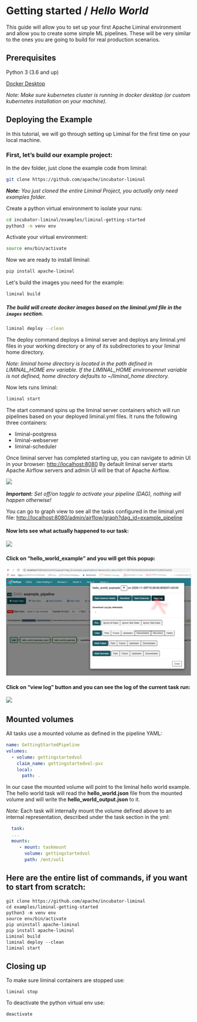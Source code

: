 <!--
Licensed to the Apache Software Foundation (ASF) under one
or more contributor license agreements.  See the NOTICE file
distributed with this work for additional information
regarding copyright ownership.  The ASF licenses this file
to you under the Apache License, Version 2.0 (the
"License"); you may not use this file except in compliance
with the License.  You may obtain a copy of the License at

  http://www.apache.org/licenses/LICENSE-2.0

Unless required by applicable law or agreed to in writing,
software distributed under the License is distributed on an
"AS IS" BASIS, WITHOUT WARRANTIES OR CONDITIONS OF ANY
KIND, either express or implied.  See the License for the
specific language governing permissions and limitations
under the License.
-->

# Getting started / ***Hello World***

This guide will allow you to set up your first Apache Liminal environment and allow you to create
some simple ML pipelines. These will be very similar to the ones you are going to build for real
production scenarios.

## Prerequisites

Python 3 (3.6 and up)

[Docker Desktop](https://www.docker.com/products/docker-desktop)

*Note: Make sure kubernetes cluster is running in docker desktop (or custom kubernetes installation
on your machine).*

## Deploying the Example

In this tutorial, we will go through setting up Liminal for the first time on your local machine.

### First, let’s build our example project:

In the dev folder, just clone the example code from liminal:


```BASH
git clone https://github.com/apache/incubator-liminal
```
***Note:*** *You just cloned the entire Liminal Project, you actually only need examples folder.*

Create a python virtual environment to isolate your runs:

```BASH
cd incubator-liminal/examples/liminal-getting-started
python3 -m venv env
```

Activate your virtual environment:

```BASH
source env/bin/activate
```

Now we are ready to install liminal:

```BASH
pip install apache-liminal
```
Let's build the images you need for the example:
```BASH
liminal build
```
##### The build will create docker images based on the liminal.yml file in the `images` section.

```BASH
liminal deploy --clean
```
The deploy command deploys a liminal server and deploys any liminal.yml files in your working
directory or any of its subdirectories to your liminal home directory.

*Note: liminal home directory is located in the path defined in LIMINAL_HOME env variable.
If the LIMINAL_HOME environemnet variable is not defined, home directory defaults to
~/liminal_home directory.*

Now lets runs liminal:
```BASH
liminal start
```
The start command spins up the liminal server containers which will run pipelines based on your
deployed liminal.yml files.
It runs the following three containers:
* liminal-postgress
* liminal-webserver
* liminal-scheduler

Once liminal server has completed starting up, you can navigate to admin UI in your browser:
[http://localhost:8080](http://localhost:8080)
By default liminal server starts Apache Airflow servers and admin UI will be that of Apache Airflow.


![](../nstatic/hello-world/airflow_main.png)

***Important:** Set off/on toggle to activate your pipeline (DAG), nothing will happen otherwise!*

You can go to graph view to see all the tasks configured in the liminal.yml file:
[http://localhost:8080/admin/airflow/graph?dag_id=example_pipeline](
http://localhost:8080/admin/airflow/graph?dag_id=example_pipeline
)

#### Now lets see what actually happened to our task:

![](../nstatic/hello-world/airflow_view_dag.png)


#### Click on “hello_world_example” and you will get this popup:

![](../nstatic/hello-world/airflow_view_log.png)


#### Click on “view log” button and you can see the log of the current task run:

![](../nstatic/hello-world/airflow_task_log.png)


## Mounted volumes
All tasks use a mounted volume as defined in the pipeline YAML:
```YAML
name: GettingStartedPipeline
volumes:
  - volume: gettingstartedvol
    claim_name: gettingstartedvol-pvc
    local:
      path: .
```
In our case the mounted volume will point to the liminal hello world example. \
The hello world task will read the **hello_world.json** file from the mounted volume and will write
the **hello_world_output.json** to it.

*Note:* Each task will internally mount the volume defined above to an internal representation,
described under the task section in the yml:

```YAML
  task:
  ...
  mounts:
     - mount: taskmount
       volume: gettingstartedvol
       path: /mnt/vol1
```


## Here are the entire list of commands, if you want to start from scratch:

```
git clone https://github.com/apache/incubator-liminal
cd examples/liminal-getting-started
python3 -m venv env
source env/bin/activate
pip uninstall apache-liminal
pip install apache-liminal
Liminal build
liminal deploy --clean
liminal start
```

## Closing up

To make sure liminal containers are stopped use:
```
liminal stop
```

To deactivate the python virtual env use:
```
deactivate
```
